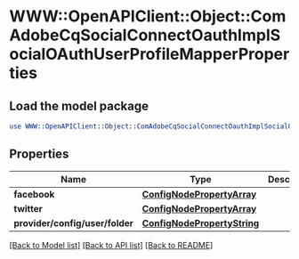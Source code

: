 # WWW::OpenAPIClient::Object::ComAdobeCqSocialConnectOauthImplSocialOAuthUserProfileMapperProperties

## Load the model package
```perl
use WWW::OpenAPIClient::Object::ComAdobeCqSocialConnectOauthImplSocialOAuthUserProfileMapperProperties;
```

## Properties
Name | Type | Description | Notes
------------ | ------------- | ------------- | -------------
**facebook** | [**ConfigNodePropertyArray**](ConfigNodePropertyArray.md) |  | [optional] 
**twitter** | [**ConfigNodePropertyArray**](ConfigNodePropertyArray.md) |  | [optional] 
**provider/config/user/folder** | [**ConfigNodePropertyString**](ConfigNodePropertyString.md) |  | [optional] 

[[Back to Model list]](../README.md#documentation-for-models) [[Back to API list]](../README.md#documentation-for-api-endpoints) [[Back to README]](../README.md)



